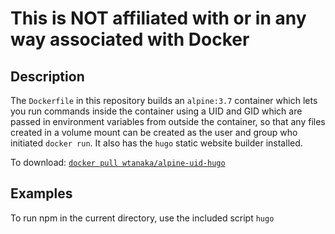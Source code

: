 # This is NOT affiliated with or in any way associated with Docker

Description
-----------

The `Dockerfile` in this repository builds an `alpine:3.7` container
which lets you run commands inside the container using a UID and GID
which are passed in environment variables from outside the container,
so that any files created in a volume mount can be created as the user
and group who initiated `docker run`.  It also has the `hugo` static
website builder installed.

To download: [`docker pull wtanaka/alpine-uid-hugo`](https://hub.docker.com/r/wtanaka/alpine-uid-hugo/)

Examples
--------

To run npm in the current directory, use the included script `hugo`

